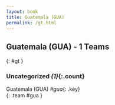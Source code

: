 ```yaml
---
layout: book
title: Guatemala (GUA)
permalink: /gt.html
---
```


## Guatemala (GUA) - 1 Teams
{: #gt }









### Uncategorized _(1)_{:.count}

Guatemala  (GUA)  _#gua_{: .key} <br>
{: .team #gua }


 

